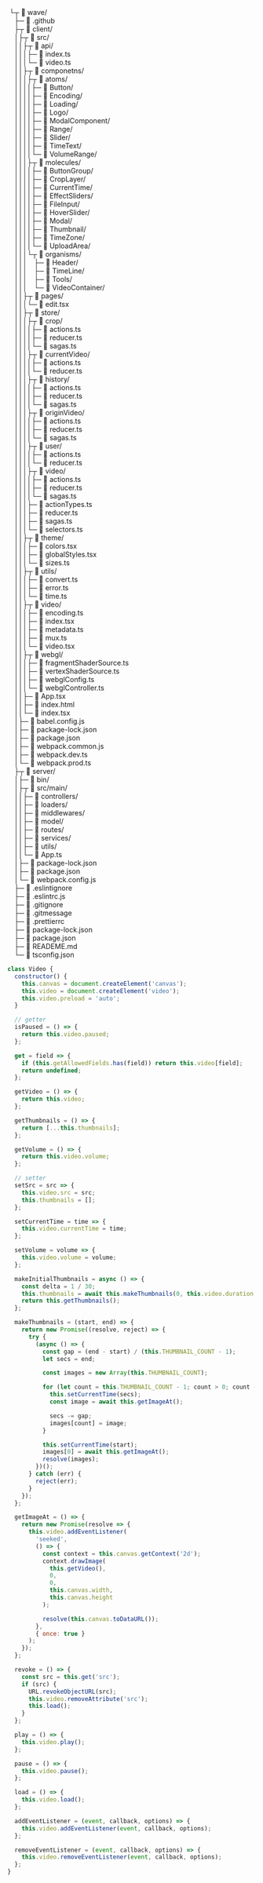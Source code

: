 <div>&nbsp;└┬ 📂 wave/</div>
<div>&emsp;├─ 📄 .github</div>
<div>&emsp;├┬ 📂 client/</div>
<div>&emsp;│├┬ 📂 src/</div>
<div>&emsp;││├┬ 📂 api/</div>
<div>&emsp;│││├─ 📄 index.ts</div>
<div>&emsp;│││└─ 📄 video.ts</div>
<div>&emsp;││├┬ 📂 componetns/</div>
<div>&emsp;│││├┬ 📂 atoms/</div>
<div>&emsp;││││├─ 📂 Button/</div>
<div>&emsp;││││├─ 📂 Encoding/</div>
<div>&emsp;││││├─ 📂 Loading/</div>
<div>&emsp;││││├─ 📂 Logo/</div>
<div>&emsp;││││├─ 📂 ModalComponent/</div>
<div>&emsp;││││├─ 📂 Range/</div>
<div>&emsp;││││├─ 📂 Slider/</div>
<div>&emsp;││││├─ 📂 TimeText/</div>
<div>&emsp;││││└─ 📂 VolumeRange/</div>
<div>&emsp;│││├┬ 📂 molecules/</div>
<div>&emsp;││││├─ 📂 ButtonGroup/</div>
<div>&emsp;││││├─ 📂 CropLayer/</div>
<div>&emsp;││││├─ 📂 CurrentTime/</div>
<div>&emsp;││││├─ 📂 EffectSliders/</div>
<div>&emsp;││││├─ 📂 FileInput/</div>
<div>&emsp;││││├─ 📂 HoverSlider/</div>
<div>&emsp;││││├─ 📂 Modal/</div>
<div>&emsp;││││├─ 📂 Thumbnail/</div>
<div>&emsp;││││├─ 📂 TimeZone/</div>
<div>&emsp;││││└─ 📂 UploadArea/</div>
<div>&emsp;│││└┬ 📂 organisms/</div>
<div>&emsp;│││&emsp;├─ 📂 Header/</div>
<div>&emsp;│││&emsp;├─ 📂 TimeLine/</div>
<div>&emsp;│││&emsp;├─ 📂 Tools/</div>
<div>&emsp;│││&emsp;└─ 📂 VideoContainer/</div>
<div>&emsp;││├┬ 📂 pages/</div>
<div>&emsp;│││└─ 📄 edit.tsx</div>
<div>&emsp;││├┬ 📂 store/</div>
<div>&emsp;│││├┬ 📂 crop/</div>
<div>&emsp;││││├─ 📄 actions.ts</div>
<div>&emsp;││││├─ 📄 reducer.ts</div>
<div>&emsp;││││└─ 📄 sagas.ts</div>
<div>&emsp;│││├┬ 📂 currentVideo/</div>
<div>&emsp;││││├─ 📄 actions.ts</div>
<div>&emsp;││││└─ 📄 reducer.ts</div>
<div>&emsp;│││├┬ 📂 history/</div>
<div>&emsp;││││├─ 📄 actions.ts</div>
<div>&emsp;││││├─ 📄 reducer.ts</div>
<div>&emsp;││││└─ 📄 sagas.ts</div>
<div>&emsp;│││├┬ 📂 originVideo/</div>
<div>&emsp;││││├─ 📄 actions.ts</div>
<div>&emsp;││││├─ 📄 reducer.ts</div>
<div>&emsp;││││└─ 📄 sagas.ts</div>
<div>&emsp;│││├┬ 📂 user/</div>
<div>&emsp;││││├─ 📄 actions.ts</div>
<div>&emsp;││││└─ 📄 reducer.ts</div>
<div>&emsp;│││├┬ 📂 video/</div>
<div>&emsp;││││├─ 📄 actions.ts</div>
<div>&emsp;││││├─ 📄 reducer.ts</div>
<div>&emsp;││││└─ 📄 sagas.ts</div>
<div>&emsp;│││├─ 📄 actionTypes.ts</div>
<div>&emsp;│││├─ 📄 reducer.ts</div>
<div>&emsp;│││├─ 📄 sagas.ts</div>
<div>&emsp;│││└─ 📄 selectors.ts</div>
<div>&emsp;││├┬ 📂 theme/</div>
<div>&emsp;│││├─ 📄 colors.tsx</div>
<div>&emsp;│││├─ 📄 globalStyles.tsx</div>
<div>&emsp;│││└─ 📄 sizes.ts</div>
<div>&emsp;││├┬ 📂 utils/</div>
<div>&emsp;│││├─ 📄 convert.ts</div>
<div>&emsp;│││├─ 📄 error.ts</div>
<div>&emsp;│││└─ 📄 time.ts</div>
<div>&emsp;││├┬ 📂 video/</div>
<div>&emsp;│││├─ 📄 encoding.ts</div>
<div>&emsp;│││├─ 📄 index.tsx</div>
<div>&emsp;│││├─ 📄 metadata.ts</div>
<div>&emsp;│││├─ 📄 mux.ts</div>
<div>&emsp;│││└─ 📄 video.tsx</div>
<div>&emsp;││├┬ 📂 webgl/</div>
<div>&emsp;│││├─ 📄 fragmentShaderSource.ts</div>
<div>&emsp;│││├─ 📄 vertexShaderSource.ts</div>
<div>&emsp;│││├─ 📄 webglConfig.ts</div>
<div>&emsp;│││└─ 📄 webglController.ts</div>
<div>&emsp;││├─ 📄 App.tsx</div>
<div>&emsp;││├─ 📄 index.html</div>
<div>&emsp;││└─ 📄 index.tsx</div>
<div>&emsp;│├─ 📄 babel.config.js</div>
<div>&emsp;│├─ 📄 package-lock.json</div>
<div>&emsp;│├─ 📄 package.json</div>
<div>&emsp;│├─ 📄 webpack.common.js</div>
<div>&emsp;│├─ 📄 webpack.dev.ts</div>
<div>&emsp;│└─ 📄 webpack.prod.ts</div>
<div>&emsp;├┬ 📂 server/</div>
<div>&emsp;│├─ 📂 bin/</div>
<div>&emsp;│├┬ 📂 src/main/</div>
<div>&emsp;││├─ 📂 controllers/</div>
<div>&emsp;││├─ 📂 loaders/</div>
<div>&emsp;││├─ 📂 middlewares/</div>
<div>&emsp;││├─ 📂 model/</div>
<div>&emsp;││├─ 📂 routes/</div>
<div>&emsp;││├─ 📂 services/</div>
<div>&emsp;││├─ 📂 utils/</div>
<div>&emsp;││└─ 📄 App.ts</div>
<div>&emsp;│├─ 📄 package-lock.json</div>
<div>&emsp;│├─ 📄 package.json</div>
<div>&emsp;│└─ 📄 webpack.config.js</div>
<div>&emsp;├─ 📄 .eslintignore</div>
<div>&emsp;├─ 📄 .eslintrc.js</div>
<div>&emsp;├─ 📄 .gitignore</div>
<div>&emsp;├─ 📄 .gitmessage</div>
<div>&emsp;├─ 📄 .prettierrc</div>
<div>&emsp;├─ 📄 package-lock.json</div>
<div>&emsp;├─ 📄 package.json</div>
<div>&emsp;├─ 📄 READEME.md</div>
<div>&emsp;└─ 📄 tsconfig.json</div>

```js
class Video {
  constructor() {
    this.canvas = document.createElement('canvas');
    this.video = document.createElement('video');
    this.video.preload = 'auto';
  }

  // getter
  isPaused = () => {
    return this.video.paused;
  };

  get = field => {
    if (this.getAllowedFields.has(field)) return this.video[field];
    return undefined;
  };

  getVideo = () => {
    return this.video;
  };

  getThumbnails = () => {
    return [...this.thumbnails];
  };

  getVolume = () => {
    return this.video.volume;
  };

  // setter
  setSrc = src => {
    this.video.src = src;
    this.thumbnails = [];
  };

  setCurrentTime = time => {
    this.video.currentTime = time;
  };

  setVolume = volume => {
    this.video.volume = volume;
  };

  makeInitialThumbnails = async () => {
    const delta = 1 / 30;
    this.thumbnails = await this.makeThumbnails(0, this.video.duration - delta);
    return this.getThumbnails();
  };

  makeThumbnails = (start, end) => {
    return new Promise((resolve, reject) => {
      try {
        (async () => {
          const gap = (end - start) / (this.THUMBNAIL_COUNT - 1);
          let secs = end;

          const images = new Array(this.THUMBNAIL_COUNT);

          for (let count = this.THUMBNAIL_COUNT - 1; count > 0; count -= 1) {
            this.setCurrentTime(secs);
            const image = await this.getImageAt();

            secs -= gap;
            images[count] = image;
          }

          this.setCurrentTime(start);
          images[0] = await this.getImageAt();
          resolve(images);
        })();
      } catch (err) {
        reject(err);
      }
    });
  };

  getImageAt = () => {
    return new Promise(resolve => {
      this.video.addEventListener(
        'seeked',
        () => {
          const context = this.canvas.getContext('2d');
          context.drawImage(
            this.getVideo(),
            0,
            0,
            this.canvas.width,
            this.canvas.height
          );

          resolve(this.canvas.toDataURL());
        },
        { once: true }
      );
    });
  };

  revoke = () => {
    const src = this.get('src');
    if (src) {
      URL.revokeObjectURL(src);
      this.video.removeAttribute('src');
      this.load();
    }
  };

  play = () => {
    this.video.play();
  };

  pause = () => {
    this.video.pause();
  };

  load = () => {
    this.video.load();
  };

  addEventListener = (event, callback, options) => {
    this.video.addEventListener(event, callback, options);
  };

  removeEventListener = (event, callback, options) => {
    this.video.removeEventListener(event, callback, options);
  };
}
```
